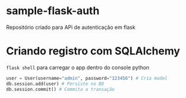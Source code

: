 # sample-flask-auth

Repositório criado para APi de autenticação em flask

# Criando registro com SQLAlchemy

`flask shell` para carregar o app dentro do console python

``` python
user = User(username="admin", password="123456") # Cria model
db.session.add(user) # Persiste no BD
db.session.commit() # Commita a transação
```
